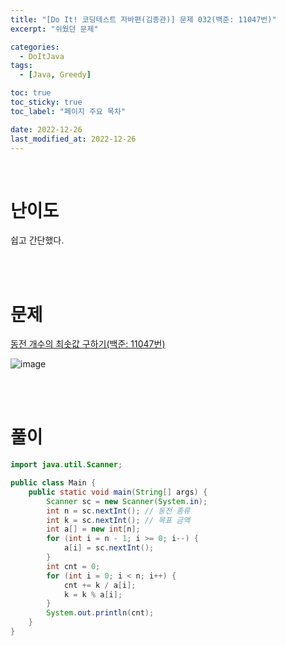 ```yaml
---
title: "[Do It! 코딩테스트 자바편(김종관)] 문제 032(백준: 11047번)"
excerpt: "쉬웠던 문제"

categories:
  - DoItJava
tags:
  - [Java, Greedy]

toc: true
toc_sticky: true
toc_label: "페이지 주요 목차"

date: 2022-12-26
last_modified_at: 2022-12-26
---
```


<br>

# 난이도

쉽고 간단했다.

<br><br>

# 문제

[동전 개수의 최솟값 구하기(백준: 11047번)](https://www.acmicpc.net/problem/11047)

![image](https://user-images.githubusercontent.com/112764753/209499930-07d4ee8e-1cff-487e-b498-5169c4c8f991.png)

<br><br>

# 풀이

```java
import java.util.Scanner;

public class Main {
    public static void main(String[] args) {
        Scanner sc = new Scanner(System.in);
        int n = sc.nextInt(); // 동전 종류
        int k = sc.nextInt(); // 목표 금액
        int a[] = new int[n];
        for (int i = n - 1; i >= 0; i--) {
            a[i] = sc.nextInt();
        }
        int cnt = 0;
        for (int i = 0; i < n; i++) {
            cnt += k / a[i];
            k = k % a[i];
        }
        System.out.println(cnt);
    }
}
```
